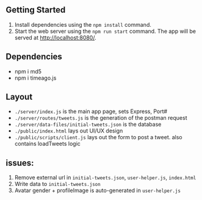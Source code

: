 
## Getting Started

1. Install dependencies using the `npm install` command.
2. Start the web server using the `npm run start` command. The app will be served at <http://localhost:8080/>.

## Dependencies
- npm i md5
- npm i timeago.js

## Layout
- `./server/index.js` is the main app page, sets Express, Port#
- `./server/routes/tweets.js` is the generation of the postman request
- `./server/data-files/initial-tweets.json` is the database
- `./public/index.html` lays out UI/UX design
- `./public/scripts/client.js` lays out the form to post a tweet. also contains loadTweets logic


## issues:
1. Remove external url in `initial-tweets.json`, `user-helper.js`, `index.html`
2. Write data to `initial-tweets.json`
3. Avatar gender + profileImage is auto-generated in `user-helper.js`